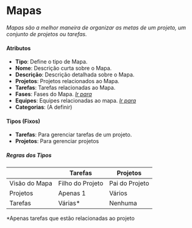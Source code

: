 # Mapas

*Mapas são a melhor maneira de organizar as metas de um projeto, um conjunto de projetos ou tarefas.*

#### Atributos

- **Tipo**: Define o tipo de Mapa.
- **Nome**: Descrição curta sobre o Mapa.
- **Descrição**: Descrição detalhada sobre o Mapa.
- **Projetos**: Projetos relacionados ao Mapa.
- **Tarefas**: Tarefas relacionadas ao Mapa.
- **Fases**: Fases do Mapa. [*Ir para*](./Mapa-Fases.md)
- **Equipes**: Equipes relacionadas ao mapa. [*Ir para*](./Mapa-Equipes.md)
- **Categorias**: (A definir)

#### Tipos (Fixos)

- **Tarefas**: Para gerenciar tarefas de um projeto.
- **Projetos**: Para gerenciar projetos

##### Regras dos Tipos

|               | Tarefas          | Projetos       |
| ------------- | ---------------- | -------------- |
| Visão do Mapa | Filho do Projeto | Pai do Projeto |
| Projetos      | Apenas 1         | Vários         |
| Tarefas       | Várias*          | Nenhuma        |

*Apenas tarefas que estão relacionadas ao projeto